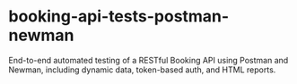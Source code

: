 # booking-api-tests-postman-newman
End-to-end automated testing of a RESTful Booking API using Postman and Newman, including dynamic data, token-based auth, and HTML reports.
